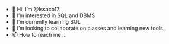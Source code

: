 - 👋 Hi, I’m @Issaco17
- 👀 I’m interested in SQL and DBMS
- 🌱 I’m currently learning SQL
- 💞️ I’m looking to collaborate on classes and learning new tools
- 📫 How to reach me ...

<!---
Issaco17/Issaco17 is a ✨ special ✨ repository because its `README.md` (this file) appears on your GitHub profile.
You can click the Preview link to take a look at your changes.
--->
